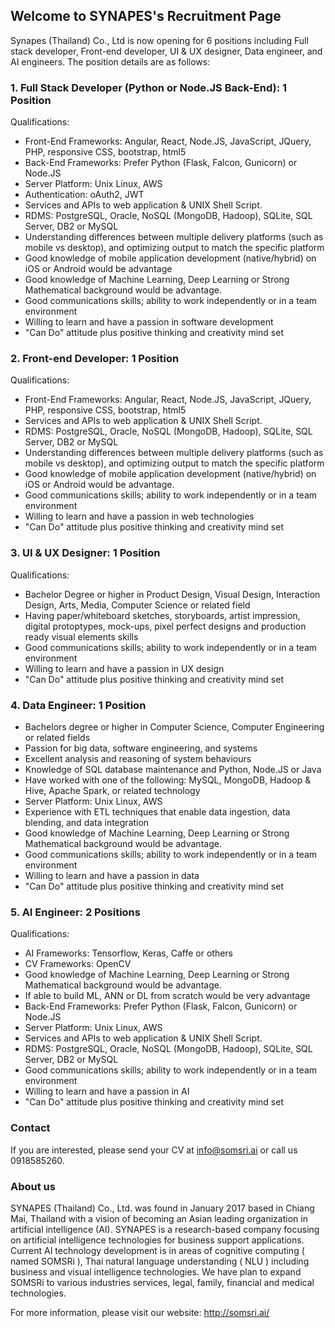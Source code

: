 
## Welcome to SYNAPES's Recruitment Page

Synapes (Thailand) Co., Ltd is now opening for 6 positions including Full stack developer, Front-end developer, UI & UX designer, Data engineer, and AI engineers. The position details are as follows:


### 1. Full Stack Developer (Python or Node.JS Back-End):  1 Position
Qualifications:
- Front-End Frameworks: Angular, React, Node.JS, JavaScript, JQuery, PHP, responsive CSS, bootstrap, html5
- Back-End Frameworks: Prefer Python (Flask, Falcon, Gunicorn) or Node.JS
- Server Platform: Unix Linux, AWS
- Authentication: oAuth2, JWT
- Services and APIs to web application & UNIX Shell Script.
- RDMS: PostgreSQL, Oracle, NoSQL (MongoDB, Hadoop), SQLite, SQL Server, DB2 or MySQL
- Understanding differences between multiple delivery platforms (such as mobile vs desktop), and optimizing output to match the specific platform
- Good knowledge of mobile application development (native/hybrid) on iOS or Android would be advantage 
- Good knowledge of Machine Learning, Deep Learning or Strong Mathematical background would be advantage.
- Good communications skills; ability to work independently or in a team environment
- Willing to learn and have a passion in software development
- "Can Do" attitude plus positive thinking and creativity mind set

### 2. Front-end Developer: 1 Position
Qualifications:
- Front-End Frameworks: Angular, React, Node.JS, JavaScript, JQuery, PHP, responsive CSS, bootstrap, html5
- Services and APIs to web application & UNIX Shell Script.
- RDMS: PostgreSQL, Oracle, NoSQL (MongoDB, Hadoop), SQLite, SQL Server, DB2 or MySQL
- Understanding differences between multiple delivery platforms (such as mobile vs desktop), and optimizing output to match the specific platform
- Good knowledge of mobile application development (native/hybrid) on iOS or Android would be advantage.
- Good communications skills; ability to work independently or in a team environment
- Willing to learn and have a passion in web technologies
- "Can Do" attitude plus positive thinking and creativity mind set

### 3. UI & UX Designer: 1 Position
Qualifications:
- Bachelor Degree or higher in Product Design, Visual Design, Interaction Design, Arts, Media, Computer Science or related field
- Having paper/whiteboard sketches, storyboards, artist impression, digital protoptypes, mock-ups, pixel perfect designs and production ready visual elements skills
- Good communications skills; ability to work independently or in a team environment
- Willing to learn and have a passion in UX design
- "Can Do" attitude plus positive thinking and creativity mind set

### 4. Data Engineer: 1 Position
- Bachelors degree or higher in Computer Science, Computer Engineering or related fields
- Passion for big data, software engineering, and systems
- Excellent analysis and reasoning of system behaviours
- Knowledge of SQL database maintenance and Python, Node.JS or Java
- Have worked with one of the following: MySQL, MongoDB, Hadoop & Hive, Apache Spark, or related technology
- Server Platform: Unix Linux, AWS
- Experience with ETL techniques that enable data ingestion, data blending, and data integration
- Good knowledge of Machine Learning, Deep Learning or Strong Mathematical background would be advantage.
- Good communications skills; ability to work independently or in a team environment
- Willing to learn and have a passion in data
- "Can Do" attitude plus positive thinking and creativity mind set

### 5. AI Engineer: 2 Positions
Qualifications:
- AI Frameworks: Tensorflow, Keras, Caffe or others
- CV Frameworks: OpenCV
- Good knowledge of Machine Learning, Deep Learning or Strong Mathematical background would be advantage.
- If able to build ML, ANN or DL from scratch would be very advantage
- Back-End Frameworks: Prefer Python (Flask, Falcon, Gunicorn) or Node.JS
- Server Platform: Unix Linux, AWS
- Services and APIs to web application & UNIX Shell Script.
- RDMS: PostgreSQL, Oracle, NoSQL (MongoDB, Hadoop), SQLite, SQL Server, DB2 or MySQL
- Good communications skills; ability to work independently or in a team environment
- Willing to learn and have a passion in AI
- "Can Do" attitude plus positive thinking and creativity mind set


### Contact

If you are interested, please send your CV at info@somsri.ai or call us 0918585260.


### About us

SYNAPES (Thailand) Co., Ltd. was found in January 2017 based in Chiang Mai, Thailand with a vision of becoming an Asian leading organization in artificial intelligence (AI). SYNAPES is a research-based company focusing on artificial intelligence technologies for business support applications. Current AI technology development is in areas of cognitive computing ( named SOMSRi ), Thai natural language understanding ( NLU ) including business and visual intelligence technologies. We have plan to expand SOMSRi to various industries services, legal, family, financial and medical technologies.

For more information, please visit our website: http://somsri.ai/
